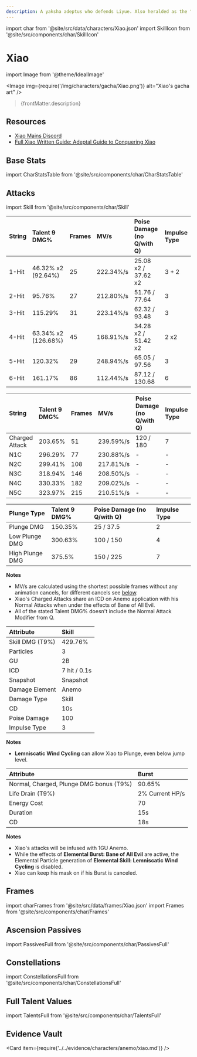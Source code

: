 ```yaml
---
description: A yaksha adeptus who defends Liyue. Also heralded as the "Conqueror of Demons" and "Vigilant Yaksha."
---
```


import char from '@site/src/data/characters/Xiao.json'
import SkillIcon from '@site/src/components/char/SkillIcon'

# Xiao

import Image from '@theme/IdealImage'

<Image img={require('/img/characters/gacha/Xiao.png')} alt="Xiao's gacha art" />
<blockquote>{frontMatter.description}</blockquote>

## Resources

* [Xiao Mains Discord](https://discord.gg/Xiao)
* [Full Xiao Written Guide: Adeptal Guide to Conquering Xiao](https://keqingmains.com/xiao/)

## Base Stats

import CharStatsTable from '@site/src/components/char/CharStatsTable'

<CharStatsTable char={char} />

## Attacks

import Skill from '@site/src/components/char/Skill'

<Tabs>
<TabItem value='na' label='Normal Attacks'>
<SkillIcon char={char} skill='na' />
<div class='talent-columns'>
<Skill char={char} skill='na' sectionFilter='Normal Attack' />

| String | Talent 9 DMG%         | Frames | MV/s      | Poise Damage \(no Q/with Q\) | Impulse Type |
| :----- | :-------------------- | :----- | :-------- | :--------------------------- | :----------- |
| 1-Hit  | 46.32% x2 \(92.64%\)  | 25     | 222.34%/s | 25.08 x2 / 37.62 x2          | 3 + 2        |
| 2-Hit  | 95.76%                | 27     | 212.80%/s | 51.76 / 77.64                | 3            |
| 3-Hit  | 115.29%               | 31     | 223.14%/s | 62.32 / 93.48                | 3            |
| 4-Hit  | 63.34% x2 \(126.68%\) | 45     | 168.91%/s | 34.28 x2 / 51.42 x2          | 2 x2         |
| 5-Hit  | 120.32%               | 29     | 248.94%/s | 65.05 / 97.56                | 3            |
| 6-Hit  | 161.17%               | 86     | 112.44%/s | 87.12 / 130.68               | 6            |

</div>
<div class='talent-columns'>
<Skill char={char} skill='na' sectionFilter='Charged Attack' />

| String         | Talent 9 DMG% | Frames | MV/s      | Poise Damage \(no Q/with Q\) | Impulse Type |
| :------------- | :------------ | :----- | :-------- | :--------------------------- | :----------- |
| Charged Attack | 203.65%       | 51     | 239.59%/s | 120 / 180                    | 7            |
| N1C            | 296.29%       | 77     | 230.88%/s | -                            | -            |
| N2C            | 299.41%       | 108    | 217.81%/s | -                            | -            |
| N3C            | 318.94%       | 146    | 208.50%/s | -                            | -            |
| N4C            | 330.33%       | 182    | 209.02%/s | -                            | -            |
| N5C            | 323.97%       | 215    | 210.51%/s | -                            | -            |

</div>
<div class='talent-columns'>
<Skill char={char} skill='na' sectionFilter='Plunging Attack' />

| Plunge Type     | Talent 9 DMG% | Poise Damage \(no Q/with Q\) | Impulse Type |
| :-------------- | :------------ | :--------------------------- | :----------- |
| Plunge DMG      | 150.35%       | 25 / 37.5                    | 2            |
| Low Plunge DMG  | 300.63%       | 100 / 150                    | 4            |
| High Plunge DMG | 375.5%        | 150 / 225                    | 7            |

</div>

**Notes**

* MV/s are calculated using the shortest possible frames without any animation cancels, for different cancels see [below](#frames).
* Xiao's Charged Attacks share an ICD on Anemo application with his Normal Attacks when under the effects of Bane of All Evil.
* All of the stated Talent DMG% doesn't include the Normal Attack Modifier from Q.

</TabItem>

<TabItem value='e' label='Skill'>
<SkillIcon char={char} skill='e' />
<div class='talent-columns'>
<Skill char={char} skill='e' />

| Attribute         | Skill        |
| :---------------- | :----------- |
| Skill DMG \(T9%\) | 429.76%      |
| Particles         | 3            |
| GU                | 2B           |
| ICD               | 7 hit / 0.1s |
| Snapshot          | Snapshot     |
| Damage Element    | Anemo        |
| Damage Type       | Skill        |
| CD                | 10s          |
| Poise Damage      | 100          |
| Impulse Type      | 3            |

</div>

**Notes**

* **Lemniscatic Wind Cycling** can allow Xiao to Plunge, even below jump level.

</TabItem>

<TabItem value='q' label='Burst'>
<SkillIcon char={char} skill='q' />
<div class='talent-columns'>
<Skill char={char} skill='q'/>

| Attribute                                 | Burst           |
| :---------------------------------------- | :-------------- |
| Normal, Charged, Plunge DMG bonus \(T9%\) | 90.65%          |
| Life Drain \(T9%\)                        | 2% Current HP/s |
| Energy Cost                               | 70              |
| Duration                                  | 15s             |
| CD                                        | 18s             |

</div>

**Notes**

* Xiao's attacks will be infused with 1GU Anemo.
* While the effects of **Elemental Burst: Bane of All Evil** are active, the Elemental Particle generation of **Elemental Skill: Lemniscatic Wind Cycling** is disabled.
* Xiao can keep his mask on if his Burst is canceled.

</TabItem>
</Tabs>

## Frames

import charFrames from '@site/src/data/frames/Xiao.json'
import Frames from '@site/src/components/char/Frames'

<Frames data={charFrames} />

## Ascension Passives

import PassivesFull from '@site/src/components/char/PassivesFull'

<PassivesFull char={char} />

## Constellations

import ConstellationsFull from '@site/src/components/char/ConstellationsFull'

<ConstellationsFull char={char} />

## Full Talent Values

import TalentsFull from '@site/src/components/char/TalentsFull'

<TalentsFull char={char}/>

## Evidence Vault

<Card item={require('../../evidence/characters/anemo/xiao.md')} />
